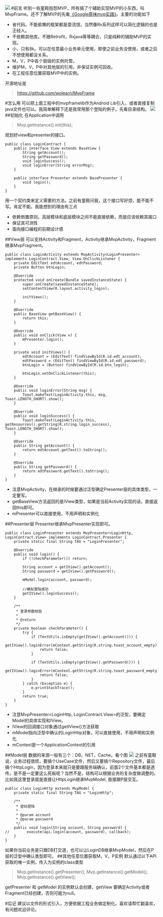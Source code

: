![](http://upload-images.jianshu.io/upload_images/1931006-fa6fbaa08b91e647.jpg?imageMogr2/auto-orient/strip%7CimageView2/2/w/1240)
#前言
听到一些童鞋抱怨MVP，所有搞了个辅助实现MVP的小东西，叫MvpFrame。还不了解MVP的先看[《Google原味mvp实践》](http://www.jianshu.com/p/dc9733bc3a54)。主要的功能如下
* 省代码。不能偷懒的框架都是耍流氓，当然像Rx系列这样可以简化逻辑的也是正经人。
* 不依赖其他库。不跟Retrofit，Rxjava等等耦合，只是纯粹的辅助MVP的实现。
* 小，只有8k。可以在任意最小业务单元使用，即使之前业务没使用，或者之后不想使用都没关系。
* M，V，P中各个层级的实例托管。
* 维护M，V，P中对其他层的引用，并保证实例可回收。
* 在工程任意位置获取MVP中的实例。

开源地址是
>https://github.com/wolearn/MvpFrame

#怎么用
可以把上面工程中的mvpframelib作为Android Lib引入，或者直接复制java文件也可以。我简单解释下还是我常用那个登陆的例子。先看目录结构。
![](http://upload-images.jianshu.io/upload_images/1931006-13632165bf609f39.png?imageMogr2/auto-orient/strip%7CimageView2/2/w/1240)
##初始化
在Application中调用
>Mvp.getInstance().init(this);

规划好view和presenter的接口。
```
public class LoginContract {
    public interface View extends BaseView {
        String getAccount();
        String getPassword();
        void loginSuccess();
        void loginError(String errorMsg);
    }

    public interface Presenter extends BasePresenter {
        void login();
    }
}
```
用一个契约类来定义需要的方法。之前有童鞋问我，这个接口写好烦，能不能不写。肯定不能。我能想到的理由有三点
* 依赖倒置原则。高层模块和底层模块之间不能直接依赖，而是应该依赖其接口
* 保证其可测性
* 面向接口编程的前期设计感

##View层
可以支持Activity和Fragment，Activity继承MvpActivity，Fragment继承MvpFragment。
```
public class LoginActivity extends MvpActivity<LoginPresenter> implements LoginContract.View, View.OnClickListener {
    private EditText edtAccount, edtPassword;
    private Button btnLogin;

    @Override
    protected void onCreate(Bundle savedInstanceState) {
        super.onCreate(savedInstanceState);
        setContentView(R.layout.activity_login);

        initViews();
    }

    @Override
    public BaseView getBaseView() {
        return this;
    }

    @Override
    public void onClick(View v) {
        mPresenter.login();
    }

    private void initViews() {
        edtAccount = (EditText) findViewById(R.id.edt_account);
        edtPassword = (EditText) findViewById(R.id.edt_password);
        btnLogin = (Button) findViewById(R.id.btn_login);

        btnLogin.setOnClickListener(this);
    }

    @Override
    public void loginError(String msg) {
        Toast.makeText(LoginActivity.this, msg, Toast.LENGTH_SHORT).show();
    }

    @Override
    public void loginSuccess() {
        Toast.makeText(LoginActivity.this, getResources().getString(R.string.login_success), Toast.LENGTH_SHORT).show();
    }

    @Override
    public String getAccount() {
        return edtAccount.getText().toString();
    }

    @Override
    public String getPassword() {
        return edtPassword.getText().toString();
    }
}
```
* 注意MvpActivity<LoginPresenter>，在继承的时候要通过泛型确定Presenter层的具体类型，一定要写。
* getBaseView方法返回的是IView类型，如果是当前Activity实现的话，直接返回this即可。
* mPresenter可以直接使用，不用声明和实例化

##Presenter层
Presenter继承MvpPresenter实现即可。
```
public class LoginPresenter extends MvpPresenter<LoginHttp, LoginContract.View> implements LoginContract.Presenter {
    private static final String TAG = "LoginPresenter";

    @Override
    public void login() {
        if (!checkParameter()) return;

        String account = getIView().getAccount();
        String password = getIView().getPassword();

        mModel.login(account, password);

        //模拟登陆成功
        getIView().loginSuccess();
    }

    /**
     * 登录参数校验
     *
     * @return
     */
    private boolean checkParameter() {
        try {
            if (TextUtils.isEmpty(getIView().getAccount())) {
                getIView().loginError(mContext.getString(R.string.toast_account_empty));
                return false;
            }

            if (TextUtils.isEmpty(getIView().getPassword())) {
                getIView().loginError(mContext.getString(R.string.toast_password_empty));
                return false;
            }
        } catch (Exception e) {
            e.printStackTrace();
        }
        return true;
    }
}
```
* 注意MvpPresenter<LoginHttp, LoginContract.View>的泛型，要确定Model的具体实现和IView。
* IView的回调接口对象通过getIView()方法获取
* mModel指向泛型中确认的LoginHttp对象，可以直接使用，不用声明和实例化
* mContext是一个ApplicationContext的引用

##Model层
数据的来源一般有三个：DB，NET，Cache。看个图
![](http://upload-images.jianshu.io/upload_images/1931006-cedb0686a7d085bb.png?imageMogr2/auto-orient/strip%7CimageView2/2/w/1240)
之前有童鞋说，业务过程很烦，要搞个UseCase文件，然后又要搞个Repository文件，最后搞个HttpLogin，因为登录本来就只是要跟服务端确认，前面2个文件基本都是透传。是不是一定要这么死板呢？当然不是，结构可以根据业务的复杂度做调整的。比如我这里登录就是直接让HttpLogin继承MvpModel, 直接跟P层交互。
```
public class LoginHttp extends MvpModel {
    private static final String TAG = "LoginHttp";

    /**
     * 密码登陆
     *
     * @param account
     * @param password
     */
    public void login(String account, String password) {
//        execute(api.login(account, password), callback);
    }
}
```
如果你当前业务是只跟DB打交道，也可以让LoginDB继承MvpModel，然后在P层的泛型中确认类型即可。
##其他任意位置获取M，V，P实例
默认通过以下API获取的唯一实例，传入为实例的class类型
>Mvp.getInstance().getPresenter();
Mvp.getInstance().getModel();        
Mvp.getInstance().getView();

getPresenter 和 getModel 的实例默认会创建，getView 要确定Activity或者Fragment已经创建，否则可能为null。

#后记
建议以文件的形式引入，方便依据工程业务做定制化。喜欢请帮忙戳喜欢，有问题欢迎评论。
